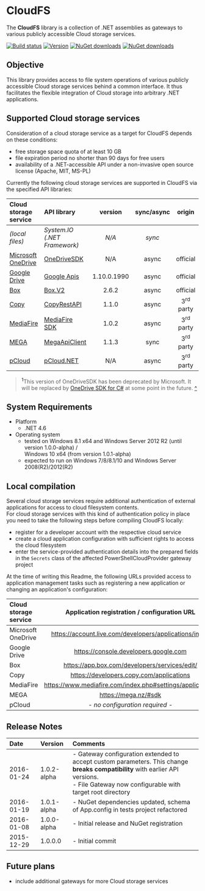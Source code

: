 # CloudFS
The **CloudFS** library is a collection of .NET assemblies as gateways to various publicly accessible Cloud storage services.

[![Build status](https://ci.appveyor.com/api/projects/status/wjyq2wugi651ut0x/branch/master?svg=true)](https://ci.appveyor.com/project/viciousviper/cloudfs)
[![Version](https://img.shields.io/nuget/v/CloudFS.svg)](https://www.nuget.org/packages/CloudFS)
[![NuGet downloads](https://img.shields.io/nuget/dt/CloudFS.svg)](https://www.nuget.org/packages/CloudFS)
[![NuGet downloads](https://img.shields.io/nuget/dt/CloudFS-Signed.svg)](https://www.nuget.org/packages/CloudFS-Signed)

## Objective

This library provides access to file system operations of various publicly accessible Cloud storage services behind a common interface. It thus facilitates the flexible integration of Cloud storage into arbitrary .NET applications.

## Supported Cloud storage services

Consideration of a cloud storage service as a target for CloudFS depends on these conditions:

- free storage space quota of at least 10 GB
- file expiration period no shorter than 90 days for free users
- availability of a .NET-accessible API under a non-invasive open source license (Apache, MIT, MS-PL)

Currently the following cloud storage services are supported in CloudFS via the specified API libraries:

| Cloud storage service                                       | API library                                                       | version     | sync/async | origin    | status |
| :---------------------------------------------------------- | :---------------------------------------------------------------- | :---------: | :--------: | :-------: | :----: |
| *(local files)*                                             | *System.IO (.NET Framework)*                                      | *N/A*       | *sync*     |           | stable |
| [Microsoft OneDrive](https://onedrive.live.com/ "OneDrive") | [OneDriveSDK](https://github.com/OneDrive/onedrive-explorer-win)  | N/A         | async      | official  | stable<sup id="a1">[1](#f1)</sup> |
| [Google Drive](https://drive.google.com/ "Google Drive")    | [Google Apis](https://github.com/google/google-api-dotnet-client) | 1.10.0.1990 | async      | official  | stable |
| [Box](https://app.box.com/ "Box")                           | [Box.V2](https://github.com/box/box-windows-sdk-v2)               | 2.6.2       | async      | official  | stable |
| [Copy](https://www.copy.com/ "Copy")                        | [CopyRestAPI](https://github.com/saguiitay/CopyRestAPI)           | 1.1.0       | async      | 3<sup>rd</sup> party | stable |
| [MediaFire](https://www.mediafire.com "MediaFire")          | [MediaFire SDK](https://github.com/MediaFire/mediafire-csharp-open-sdk) | 1.0.2 | async      | 3<sup>rd</sup> party | experimental |
| [MEGA](https://mega.co.nz/ "MEGA")                          | [MegaApiClient](https://github.com/gpailler/MegaApiClient)        | 1.1.3       | sync       | 3<sup>rd</sup> party | stable |
| [pCloud](https://www.pcloud.com/ "pCloud")                  | [pCloud.NET](https://github.com/nirinchev/pCloud.NET)             | N/A         | async      | 3<sup>rd</sup> party | stable |

> <sup><b id="f1">1</b></sup>This version of OneDriveSDK has been deprecated by Microsoft. It will be replaced by [OneDrive SDK for C#](https://github.com/OneDrive/onedrive-sdk-csharp) at some point in the future. [^](#a1)

## System Requirements

- Platform
  - .NET 4.6
- Operating system
  - tested on Windows 8.1 x64 and Windows Server 2012 R2 (until version 1.0.0-alpha) /<br/>Windows 10 x64 (from version 1.0.1-alpha)
  - expected to run on Windows 7/8/8.1/10 and Windows Server 2008(R2)/2012(R2)

## Local compilation

Several cloud storage services require additional authentication of external applications for access to cloud filesystem contents.<br/>For cloud storage services with this kind of authentication policy in place you need to take the following steps before compiling CloudFS locally:

- register for a developer account with the respective cloud service
- create a cloud application configuration with sufficient rights to access the cloud filesystem
- enter the service-provided authentication details into the prepared fields in the `Secrets` class of the affected PowerShellCloudProvider gateway project

At the time of writing this Readme, the following URLs provided access to application management tasks such as registering a new application or changing an application's configuration:

| Cloud storage service | Application registration / configuration URL           |
| :-------------------- | :----------------------------------------------------: |
| Microsoft OneDrive    | https://account.live.com/developers/applications/index |
| Google Drive          | https://console.developers.google.com                  |
| Box                   | https://app.box.com/developers/services/edit/          |
| Copy                  | https://developers.copy.com/applications               |
| MediaFire             | https://www.mediafire.com/index.php#settings/applications |
| MEGA                  | https://mega.nz/#sdk                                   |
| pCloud                | *- no configuration required -*                        |

## Release Notes

| Date       | Version     | Comments                                                                       |
| :--------- | :---------- | :----------------------------------------------------------------------------- |
| 2016-01-24 | 1.0.2-alpha | - Gateway configuration extended to accept custom parameters. This change **breaks compatibility** with earlier API versions.<br/>- File Gateway now configurable with target root directory |
| 2016-01-19 | 1.0.1-alpha | - NuGet dependencies updated, schema of App.config in tests project refactored |
| 2016-01-08 | 1.0.0-alpha | - Initial release and NuGet registration                                       |
| 2015-12-29 | 1.0.0.0     | - Initial commit                                                               |

## Future plans

- include additional gateways for more Cloud storage services
